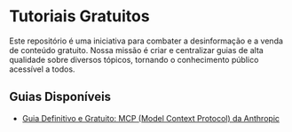 # Tutoriais Gratuitos

Este repositório é uma iniciativa para combater a desinformação e a venda de conteúdo gratuito. Nossa missão é criar e centralizar guias de alta qualidade sobre diversos tópicos, tornando o conhecimento público acessível a todos.

## Guias Disponíveis

- [Guia Definitivo e Gratuito: MCP (Model Context Protocol) da Anthropic](./guia_mcp.md)
